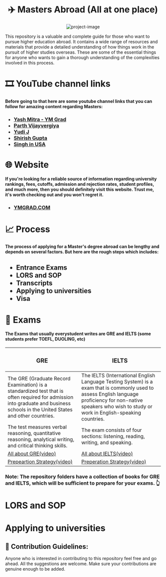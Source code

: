 <h1 align="center" id="title">✈️ Masters Abroad (All at one place) </h1>

<p align="center"><img src="https://media.licdn.com/dms/image/C4D12AQHg-XkT7d2bCg/article-cover_image-shrink_600_2000/0/1633769482614?e=2147483647&amp;v=beta&amp;t=HyurKUHzF_sX-ojF2uKxaGU6Sl5QhF2j2N3cLjIol0Y" alt="project-image"></p>

<p id="description">This repository is a valuable and complete guide for those who want to pursue higher education abroad. It contains a wide range of resources and materials that provide a detailed understanding of how things work in the pursuit of higher studies overseas. These are some of the essential things for anyone who wants to gain a thorough understanding of the complexities involved in this process.</p>

<h1> 🎞️ YouTube channel links</h1>
<h4>  Before going to that here are some youtube channel links that you can follow for amazing content regarding Masters: </h4>
<h3>
  
  - [Yash Mitra - YM Grad](https://www.youtube.com/@YashMittraYMGrad)  
  - [Parth Vijayvergiya](https://www.youtube.com/@ParthVijayvergiya)
  - [ Yudi J ](https://www.youtube.com/@YudiJ)
  - [ Shirish Gupta ](https://www.youtube.com/@ShirishGee)
  - [Singh in USA ](https://www.youtube.com/@SinghinUSA)
</h3>

<h1>
  🌐 Website
  <h4>
  If you're looking for a reliable source of information regarding university rankings, fees, cutoffs, admission and rejection rates, student profiles, and much more, then you should definitely visit this website. Trust me, it's worth checking out and you won't regret it.
    </h4>
  <h3>

  - [YMGRAD.COM](https://ymgrad.com/)
  </h3>
</h1>



<h1> 📈 Process</h1>
<h4> The process of applying for a Master's degree abroad can be lengthy and depends on several factors. But here are the rough steps which includes:</h4><h2>

- Entrance Exams
- LORS and SOP
- Transcripts
- Applying to universities
- Visa
</h2>

<h1> 📝 Exams</h1>
<h4> The Exams that usually everystudent writes are GRE and IELTS (some students prefer TOEFL, DUOLING, etc)  </h4>

| <h3>GRE</h3>                             | <h3>IELTS</h3>                                                                               |
| ---------------------------------------- | -------------------------------------------------------------------------------------------------- |
| The GRE (Graduate Record Examination) is a standardized test that is often required for admission into graduate and business schools in the United States and other countries.| The IELTS (International English Language Testing System) is a exam that is commonly used to assess English language proficiency for non-native speakers who wish to study or work in English-speaking countries. |
|  The test measures verbal reasoning, quantitative reasoning, analytical writing, and critical thinking skills.|  The exam consists of four sections: listening, reading, writing, and speaking. |
| [All about GRE(video)](https://tailgrids.com/)      | [All about IELTS(video)](https://tailgrids.com/)                                      |
| [Prepeartion Strategy(video)](https://tailgrids.com/)      | [Preperation Strategy(video)](https://tailgrids.com/)                                      |

<h3>Note: The repository folders have a collection of books for GRE and IELTS, which will be sufficient to prepare for your exams. 👆 </h3>


<h1> LORS and SOP</h1>


<h1> Applying to universities</h1>











<h2>🍰 Contribution Guidelines:</h2>

Anyone who is interested in contributing to this repository feel free and go ahead. All the suggestions are welcome. Make sure your contributions are genuine enough to be added.

